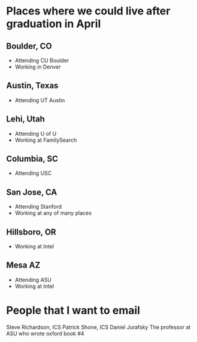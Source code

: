 # Places where we could live after graduation in April

## Boulder, CO
* Attending CU Boulder
* Working in Denver

## Austin, Texas
* Attending UT Austin

## Lehi, Utah
* Attending U of U
* Working at FamilySearch

## Columbia, SC
* Attending USC

## San Jose, CA
* Attending Stanford
* Working at any of many places

## Hillsboro, OR
* Working at Intel

## Mesa AZ
* Attending ASU
* Working at Intel

# People that I want to email 
Steve Richardson, ICS
Patrick Shone, ICS
Daniel Jurafsky
The professor at ASU who wrote oxford book #4
